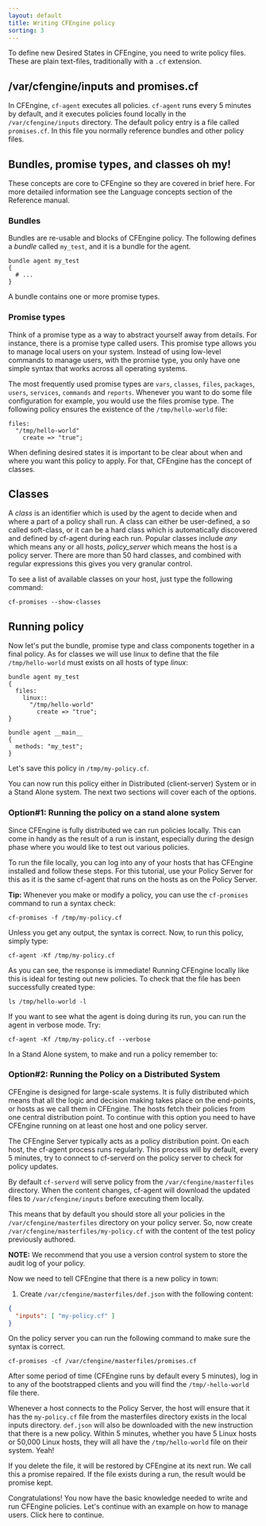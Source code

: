 ```yaml
---
layout: default
title: Writing CFEngine policy
sorting: 3
---
```


To define new Desired States in CFEngine, you need to write policy files. These are plain text-files, traditionally with a `.cf` extension.

## /var/cfengine/inputs and promises.cf

In CFEngine, `cf-agent` executes all policies. `cf-agent` runs every 5 minutes
by default, and it executes policies found locally in the `/var/cfengine/inputs`
directory. The default policy entry is a file called `promises.cf`. In this file
you normally reference bundles and other policy files.

## Bundles, promise types, and classes oh my!

These concepts are core to CFEngine so they are covered in brief here. For more
detailed information see the Language concepts section of the Reference manual.

### Bundles

Bundles are re-usable and blocks of CFEngine policy. The following defines a *bundle* called `my_test`, and it is a bundle for the agent.

```cf3
bundle agent my_test
{
  # ...
}
```

A bundle contains one or more promise types.

### Promise types

Think of a promise type as a way to abstract yourself away from details. For
instance, there is a promise type called users. This promise type allows you to
manage local users on your system. Instead of using low-level commands to manage
users, with the promise type, you only have one simple syntax that works across
all operating systems.

The most frequently used promise types are `vars`, `classes`, `files`,
`packages`, `users`, `services`, `commands` and `reports`. Whenever you want to
do some file configuration for example, you would use the files promise type.
The following policy ensures the existence of the `/tmp/hello-world` file:

```cf3
files:
  "/tmp/hello-world"
    create => "true";
```

When defining desired states it is important to be clear about when and where
you want this policy to apply. For that, CFEngine has the concept of classes.

## Classes

A *class* is an identifier which is used by the agent to decide when and where a
part of a policy shall run. A class can either be user-defined, a so called
soft-class, or it can be a hard class which is automatically discovered and
defined by cf-agent during each run. Popular classes include *any* which means
any or all hosts, *policy_server* which means the host is a policy server. There
are more than 50 hard classes, and combined with regular expressions this gives
you very granular control.

To see a list of available classes on your host, just type the following command:

```command
cf-promises --show-classes
```

## Running policy

Now let's put the bundle, promise type and class components together in a
final policy. As for classes we will use linux to define that the file
`/tmp/hello-world` must exists on all hosts of type *linux*:

```cf3 {file="my_test.cf"}
bundle agent my_test
{
  files:
    linux::
      "/tmp/hello-world"
        create => "true";
}

bundle agent __main__
{
  methods: "my_test";
}
```

Let's save this policy in `/tmp/my-policy.cf`.

You can now run this policy either in Distributed (client-server) System or in a
Stand Alone system. The next two sections will cover each of the options.

### Option#1: Running the policy on a stand alone system

Since CFEngine is fully distributed we can run policies locally. This can come
in handy as the result of a run is instant, especially during the design phase
where you would like to test out various policies.

To run the file locally, you can log into any of your hosts that has CFEngine
installed and follow these steps. For this tutorial, use your Policy Server for
this as it is the same cf-agent that runs on the hosts as on the Policy Server.

**Tip:** Whenever you make or modify a policy, you can use the `cf-promises`
command to run a syntax check:

```command
cf-promises -f /tmp/my-policy.cf
```

Unless you get any output, the syntax is correct. Now, to run this policy, simply type:

```command
cf-agent -Kf /tmp/my-policy.cf
```

As you can see, the response is immediate! Running CFEngine locally like this is
ideal for testing out new policies. To check that the file has been successfully
created type:

```command
ls /tmp/hello-world -l
```

If you want to see what the agent is doing during its run, you can run the agent
in verbose mode. Try:

```command
cf-agent -Kf /tmp/my-policy.cf --verbose
```

In a Stand Alone system, to make and run a policy remember to:

### Option#2: Running the Policy on a Distributed System

CFEngine is designed for large-scale systems. It is fully distributed which
means that all the logic and decision making takes place on the end-points, or
hosts as we call them in CFEngine. The hosts fetch their policies from one
central distribution point. To continue with this option you need to have
CFEngine running on at least one host and one policy server.

The CFEngine Server typically acts as a policy distribution point. On each host,
the cf-agent process runs regularly. This process will by default, every 5
minutes, try to connect to cf-serverd on the policy server to check for policy
updates.

By default `cf-serverd` will serve policy from the `/var/cfengine/masterfiles`
directory. When the content changes, cf-agent will download the updated files to
`/var/cfengine/inputs` before executing them locally.

This means that by default you should store all your policies in the
`/var/cfengine/masterfiles` directory on your policy server. So, now create
`/var/cfengine/masterfiles/my-policy.cf` with the content of the test policy
previously authored.

**NOTE:** We recommend that you use a version control system to store the audit
log of your policy.

Now we need to tell CFEngine that there is a new policy in town:

1. Create `/var/cfengine/masterfiles/def.json` with the following content:

```json {file="def.json"}
{
  "inputs": [ "my-policy.cf" ]
}
```

On the policy server you can run the following command to make sure the syntax
is correct.

```command
cf-promises -cf /var/cfengine/masterfiles/promises.cf
```

After some period of time (CFEngine runs by default every 5 minutes), log in to
any of the bootstrapped clients and you will find the `/tmp/-hello-world` file
there.

Whenever a host connects to the Policy Server, the host will ensure that it has
the `my-policy.cf` file from the masterfiles directory exists in the local
inputs directory. `def.json` will also be downloaded with the new
instruction that there is a new policy. Within 5 minutes, whether you have 5
Linux hosts or 50,000 Linux hosts, they will all have the `/tmp/hello-world` file
on their system. Yeah!

If you delete the file, it will be restored by CFEngine at its next run. We call
this a promise repaired. If the file exists during a run, the result would be
promise kept.

Congratulations! You now have the basic knowledge needed to write and run
CFEngine policies. Let's continue with an example on how to manage users. Click
here to continue.
